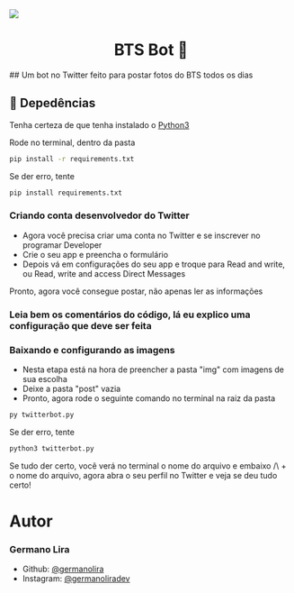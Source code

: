 <img src="https://i.pinimg.com/originals/36/b5/79/36b57942fadf879523a1bc43e635c045.jpg" />

<h1 align="center">BTS Bot 🤖</h1>
## Um bot no Twitter feito para postar fotos do BTS todos os dias

## 🚀 Depedências

Tenha certeza de que tenha instalado o [Python3](https://www.python.org/downloads/)

Rode no terminal, dentro da pasta

```sh
pip install -r requirements.txt
```

Se der erro, tente

```sh
pip install requirements.txt
```

### Criando conta desenvolvedor do Twitter
- Agora você precisa criar uma conta no Twitter e se inscrever no programar Developer
- Crie o seu app e preencha o formulário
- Depois vá em configurações do seu app e troque para Read and write, ou Read, write and access Direct Messages

Pronto, agora você consegue postar, não apenas ler as informações

### Leia bem os comentários do código, lá eu explico uma configuração que deve ser feita

### Baixando e configurando as imagens
- Nesta etapa está na hora de preencher a pasta "img" com imagens de sua escolha
- Deixe a pasta "post" vazia
- Pronto, agora rode o seguinte comando no terminal na raiz da pasta

```sh
py twitterbot.py
```

Se der erro, tente

```sh
python3 twitterbot.py
```

Se tudo der certo, você verá no terminal o nome do arquivo e embaixo /\ + o nome do arquivo, agora abra o seu perfil no Twitter e veja se deu tudo certo!

# Autor

### Germano Lira

- Github: [@germanolira](https://www.github.com/germanolira)
- Instagram: [@germanoliradev](https://www.instagram.com/germanoliradev)